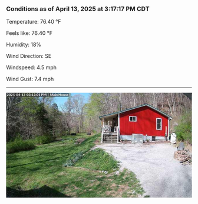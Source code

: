 ### Conditions as of April 13, 2025 at 3:17:17 PM CDT 

Temperature: 76.40 &deg;F

Feels like: 76.40 &deg;F

Humidity: 18%

Wind Direction: SE

Windspeed: 4.5 mph

Wind Gust: 7.4 mph

---

<img src="./images/latest.jpeg"/>

